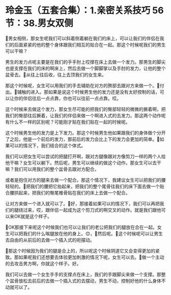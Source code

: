 # 玲金玉（五套合集）：1.亲密关系技巧 56节：38.男女双侧

🎼男女相侧，那女生呢我们可以斜着侧着躺在我们的床上，可以让我们的伴侣在我们的后面紧紧的他的整个身体跟我们相互的贴合在一起。那这个时候呢我们的男生可以干嘛？

男生的发力点呢主要是在我们的手手肘上哎撑在床上去做一个发力。那男生的脚尖也是支撑在我们的床的啊床上，然后去做一个脚脚掌以及手肘的发力，让他的整个盆骨去。🎼从往上往后收，往上去顶我们的女生来。

那这个时候呢，女生可以用我们的手去辅助在对方的胯部去跟对方来做一个。🎼付出。🎼辅触的进入。那如果是说这个时候男生他的发力还是没有太好控制的话，可以让你的伴侣往后一点点靠，你也可以往前一点点靠。哎。

这个时候来去做这个发力，那女生尽可能的把我们的臀部轻轻的微微的撅着啊，把我们的臀部往后撅着，让我们的伴侣来做一个啊进入式的去发力。那这两个动作呢有什么不一样的区别呢？可能刚才贴在我们贴在一起的时候呢。

这个时候男生他的发力是上下发力。那这个时候男生他如果跟我们的身体做个分开了之后，他是一个前后的发力，那前后的发力会比上下的发力会更加的简单。🎼如果可以的情况下，我们结合的这个体式。

我们可以把女生可以尝试的把腿打开啊，跟对方腿像跟对方像剪刀一样的两个人给他干嘛？女生可以躺下。然后呢，男生可以继续的做这个动作。那女生可以去干嘛？我们可以用我们的整个盆骨去跟对方配合。

或者是抱住对方的腿来去做一个配合。那这个情况下，我建议女生可以把我们的腰轻轻的。🎼把我们的腰把它抬起来，把我们的整个尾骨往我们的床下面去做一个贴合腰拱起来，把我们的臀尾椎骨贴在我们的床上去做一个配合。

让对方来做一个进入就可以了。🎼好，那接着如果可以的情况下，我们可以再把我们的腿绕过来，哎，跟伴侣一起成为这个剪刀式的啊交叉的动作。就是我们跟他可以来OK就是这个样子。

🎼OK那接下来呢这个时候我们也可以让我们的老公把我们的腿放在合在一起。女生可以把我们的什么唉腿放在他的身上。😊，🎼然后呢。🎼这个时候呢可以让男生去自由的从前后的去做一个插入式的呃摆动。

🎼那这个时候因为我们的腿是合上的，所以呢这个时候阴道它又会变得更加的紧致。那如果呢我们还想要去体验更加刺激的情况下呢，女生可以去。🎼做一个主动的去攻击男方啊，你就这个样子。好。

我们可以去做一个女生手手的支撑点在床上，我们的手跟脚尖来做一个支撑。那整个盆骨放松去前后的去做一个插入式的去摆动，男生不动，控制好他的什么身体不动就可以了。

